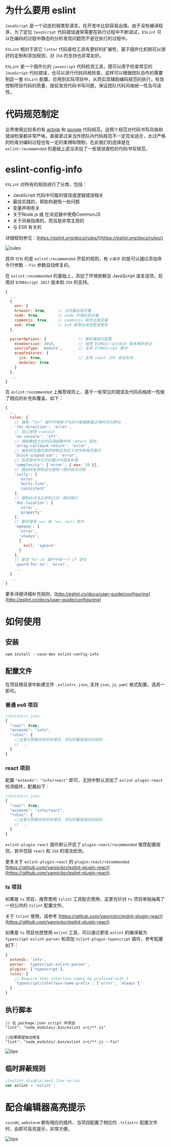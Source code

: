 # 为什么要用 eslint

`JavaScript` 是一个动态的弱类型语言，在开发中比较容易出错。由于没有编译程序，为了定位 `JavaScript` 代码错误通常需要在执行过程中不断调试，`ESLint` 可以在编码的过程中静态的分析发现问题而不是在执行的过程中。

`ESLint` 相对于其它 `linter` 代码查检工具有更好的扩展性，基于插件化机制可以很好的定制和添加规则，对 `JSX` 的支持也非常友好。

`ESLint` 是一个插件化的 `javascript` 代码检测工具，既可以用于检查常见的 `JavaScript` 代码错误，也可以进行代码风格检查，这样可以根据团队协作的需要制定一套 `ESLint` 配置，应用到实际项目中，从而实现辅助编码规范的执行，有效控制项目代码的质量，提前发现代码书写问题，保证团队代码风格统一性及可读性。

# 代码规范制定

业界使用比较多的有 [airbnb](https://github.com/airbnb/javascript) 和 [google](https://google.github.io/styleguide/jsguide.html) 代码规范，这两个规范对代码书写风格和错误检查都非常严格，直接拿过来当作团队内代码规范不一定完全适合，太过严格的检查对编码过程也有一定的束缚和限制，在此我们的选择是在 `eslint:recommended` 的基础上适当添加了一些错误查检的代码书写规范。

# eslint-config-info

`ESLint` 对所有的规则进行了分类，包括：

- JavaScript 代码中可能的错误或逻辑错误相关
- 最佳实践的，帮助你避免一些问题
- 变量声明有关
- 关于Node.js 或 在浏览器中使用CommonJS
- 关于风格指南的，而且是非常主观的
- 与 ES6 有关的

详细规则参见：[https://eslint.org/docs/rules/](https://eslint.org/docs/rules/)

![rules](http://3gimg.qq.com/wap30/qb-rnc/eslint_rules.jpeg)

其中 `打勾` 的是 `eslint:recommended` 开启的规则，有 `小扳手` 的是可以通过添加命令行参数 `--fix` 参数自动修复的。

在 `eslint:recommended` 的基础上，添加了环境依赖及 JavaScript 语言选项，启用对 `ECMAScript 2017` 版本和 `JSX` 的支持。

``` javascript
{
  ...
  {
    env: {
    browser: true,     // 浏览器全局变量
    node: true,        // node 环境全局变量
    commonjs: true,    // commonjs 规范全局变量
    es6: true          // es6 新增全局变更或类型
  },

  parserOptions: {              // 解析器相关配置
    ecmaVersion: 2018,          // 按照 ECMAScript2018 版本解析语法
    sourceType: 'module',       // 支持 ECMAScript 模块
    ecmaFeatures: {
      jsx: true,                // 支持 react JSX 语法检测
      modules: true
    }
  },
  ...
}
```

在 `eslint:recommended` 上推荐规则上，基于一些常见的错误及代码风格统一性做了相应的补充和覆盖，如下：

``` javascript
{
  ...
  rules: {
    // 强制 “for” 循环中更新子句的计数器朝着正确的方向移动
    'for-direction': 'error',
    // 禁止使用 console
    'no-console': 'off',
    // 强制数组方法的回调函数中有 return 语句
    'array-callback-return': 'error',
    // 强制把变量的使用限制在其定义的作用域范围内
    'block-scoped-var': 'error',
    // 指定程序中允许的最大环路复杂度
    'complexity': ['error', { max: 10 }],
    // 强制所有控制语句使用一致的括号风格
    'curly': [
      'error',
      'multi-line',
      'consistent'
    ],
    // 强制在点号之前和之后一致的换行
    'dot-location': [
      'error',
      'property'
    ],
    // 要求使用 === 和 !==, null 除外
    'eqeqeq': [
      'error',
      'always',
      {
        null: 'ignore'
      }
    ],
    // 要求 for-in 循环中有一个 if 语句
    'guard-for-in': 'error',
    ...
  }
  ...
}
```

更多详细详细补充规则，[http://eslint.cn/docs/user-guide/configuring](http://eslint.cn/docs/user-guide/configuring)

# 如何使用

## 安装

```
npm install --save-dev eslint-config-info
```

## 配置文件

在项目根目录中新建文件 `.eslintrc.json`, 支持 `json`, `js`, `yaml` 格式配置，选其一即可。

### 普通 es6 项目

``` javascript
//eslintrc.json
{
  "root": true,
  "extends": "info",
  "rules": {
    //这里可根据项目实际需求，添加和覆盖相应的规则
    // ...
  }
}
```

### react 项目

配置 `"extends": "info/react"` 即可，无则中默认添加了 `eslint-plugin-react` 检测插件，配置如下：

``` javascript
//eslintrc.json
{
  "root": true,
  "extends": "info/react",
  "rules": {
    //这里可根据项目实际需求，添加和覆盖相应的规则
    // ...
  }
}
```

`eslint-plugin-react` 插件默认开启了 `plugin:react/recommended` 推荐配置规则，其中包括 `react` 和 `JSX` 的语法检测。

更多关于 `eslint-plugin-react` 的 `plugin:react/recommended` [https://github.com/yannickcr/eslint-plugin-react](https://github.com/yannickcr/eslint-plugin-react)

### ts 项目

如果是 `ts` 项目，推荐使用 `tslint` 工具配合使用，这里也针对 `ts` 项目单独抽离了一份公共的 `tslint` 配置文件。

关于 `tslint` 使用，请参考 [https://github.com/yannickcr/eslint-plugin-react](https://github.com/yannickcr/eslint-plugin-react)

如果是 `ts` 项目也想使用 `eslint` 工具，可以通过更改 `eslint` 的编译器为 `typescript-eslint-parser` 和添加 `tslint-plugin-typescript` 插件，参考配置如下：

``` javascript
{
  extends: 'info',
  parser: 'typescript-eslint-parser',
  plugins: ['typescript'],
  rules: {
    // Require that interface names be prefixed with I
    'typescript/interface-name-prefix': ['error', 'always']
  }
}
```

## 执行脚本

``` 
// 在 package.json script 中添加
"lint": "node_modules/.bin/eslint src/**.js"

//如果期望自动修复
"lint": "node_modules/.bin/eslint src/**.js --fix"
```

![tips](http://3gimg.qq.com/wap30/qb-rnc/eslint-tip.jpeg)

## 临时屏蔽规则

``` javascript
//eslint-disable-next-line no-var
var eslint = 'eslint';
```

# 配合编辑器高亮提示

`vscode`, `webstorm` 都有相应的插件，当项目配置了相应的 `.tslintrc` 配置文件时，会即可高亮提示，非常方便。

![tips](http://3gimg.qq.com/wap30/qb-rnc/vscode_tip.jpeg)
